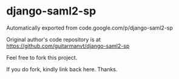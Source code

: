 # django-saml2-sp
Automatically exported from code.google.com/p/django-saml2-sp

Original author's code repository is at https://github.com/guitarmanvt/django-saml2-sp

Feel free to fork this project.

If you do fork, kindly link back here. Thanks.
